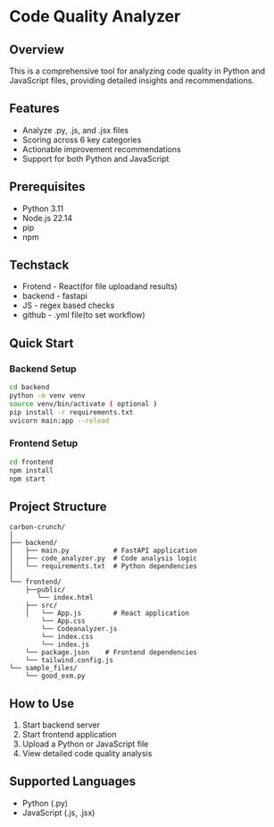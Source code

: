 # Code Quality Analyzer

## Overview
This is a comprehensive tool for analyzing code quality in Python and JavaScript files, providing detailed insights and recommendations.

## Features
- Analyze .py, .js, and .jsx files
- Scoring across 6 key categories
- Actionable improvement recommendations
- Support for both Python and JavaScript

## Prerequisites
- Python 3.11
- Node.js 22.14
- pip
- npm

## Techstack
- Frotend - React(for file uploadand results)
- backend - fastapi
- JS - regex based checks
- github - .yml file(to set workflow)

## Quick Start

### Backend Setup
```bash
cd backend
python -m venv venv
source venv/bin/activate ( optional )
pip install -r requirements.txt
uvicorn main:app --reload
```

### Frontend Setup
```bash
cd frontend
npm install
npm start
```

## Project Structure
```
carbon-crunch/
│
├── backend/
│   ├── main.py           # FastAPI application
│   ├── code_analyzer.py  # Code analysis logic
│   └── requirements.txt  # Python dependencies
│
└── frontend/
    ├──public/
       └── index.html
    ├── src/
    │   └── App.js        # React application
        └── App.css
        └── Codeanalyzer.js
        └── index.css
        └── index.js
    └── package.json    # Frontend dependencies
    └── tailwind.config.js
└── sample_files/
    └── good_exm.py
```

## How to Use
1. Start backend server
2. Start frontend application
3. Upload a Python or JavaScript file
4. View detailed code quality analysis

## Supported Languages
- Python (.py)
- JavaScript (.js, .jsx)
